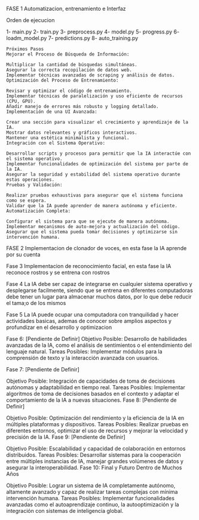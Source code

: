 FASE 1
Automatizacion, entrenamiento e Interfaz

Orden de ejecucion

1- main.py
2- train.py
3- preprocess.py
4- model.py
5- progress.py
6- loadm_model.py
7- predictions.py
8- auto_training.py

    Próximos Pasos
    Mejorar el Proceso de Búsqueda de Información:

    Multiplicar la cantidad de búsquedas simultáneas.
    Asegurar la correcta recopilación de datos web.
    Implementar técnicas avanzadas de scraping y análisis de datos.
    Optimización del Proceso de Entrenamiento:

    Revisar y optimizar el código de entrenamiento.
    Implementar técnicas de paralelización y uso eficiente de recursos (CPU, GPU).
    Añadir manejo de errores más robusto y logging detallado.
    Implementación de una UI Avanzada:

    Crear una sección para visualizar el crecimiento y aprendizaje de la IA.
    Mostrar datos relevantes y gráficos interactivos.
    Mantener una estética minimalista y funcional.
    Integración con el Sistema Operativo:

    Desarrollar scripts y procesos para permitir que la IA interactúe con el sistema operativo.
    Implementar funcionalidades de optimización del sistema por parte de la IA.
    Asegurar la seguridad y estabilidad del sistema operativo durante estas operaciones.
    Pruebas y Validación:

    Realizar pruebas exhaustivas para asegurar que el sistema funciona como se espera.
    Validar que la IA puede aprender de manera autónoma y eficiente.
    Automatización Completa:

    Configurar el sistema para que se ejecute de manera autónoma.
    Implementar mecanismos de auto-mejora y actualización del código.
    Asegurar que el sistema pueda tomar decisiones y optimizarse sin intervención humana.

FASE 2 Implementacion de clonador de voces, en esta fase la IA aprende por su cuenta

Fase 3 Implementacion de reconocimiento facial, en esta fase la IA reconoce rostros y se entrena con rostros

Fase 4 La IA debe ser capaz de integrarse en cualquier sistema operativo y desplegarse facilmente, siendo que se entrena en diferentes computadoras debe tener un lugar para almacenar muchos datos, por lo que debe reducir el tama;o de los mismos

Fase 5 La IA puede ocupar una computadora con tranquilidad y hacer actividades basicas, ademas de conocer sobre amplios aspectos y profundizar en el desarrollo y optimizacion

Fase 6: [Pendiente de Definir]
Objetivo Posible: Desarrollo de habilidades avanzadas de la IA, como el análisis de sentimientos o el entendimiento del lenguaje natural.
Tareas Posibles: Implementar módulos para la comprensión de texto y la interacción avanzada con usuarios.

Fase 7: [Pendiente de Definir]

Objetivo Posible: Integración de capacidades de toma de decisiones autónomas y adaptabilidad en tiempo real.
Tareas Posibles: Implementar algoritmos de toma de decisiones basados en el contexto y adaptar el comportamiento de la IA a nuevas situaciones.
Fase 8: [Pendiente de Definir]

Objetivo Posible: Optimización del rendimiento y la eficiencia de la IA en múltiples plataformas y dispositivos.
Tareas Posibles: Realizar pruebas en diferentes entornos, optimizar el uso de recursos y mejorar la velocidad y precisión de la IA.
Fase 9: [Pendiente de Definir]

Objetivo Posible: Escalabilidad y capacidad de colaboración en entornos distribuidos.
Tareas Posibles: Desarrollar sistemas para la cooperación entre múltiples instancias de IA, manejar grandes volúmenes de datos y asegurar la interoperabilidad.
Fase 10: Final y Futuro Dentro de Muchos Años

Objetivo Posible: Lograr un sistema de IA completamente autónomo, altamente avanzado y capaz de realizar tareas complejas con mínima intervención humana.
Tareas Posibles: Implementar funcionalidades avanzadas como el autoaprendizaje continuo, la autooptimización y la integración con sistemas de inteligencia global.